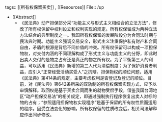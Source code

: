 tags:: [[所有权保留买卖]] , [[Resources]]
File:: /up

- [[Abstract]]
	- 《民法典》动产担保部分采“功能主义与形式主义相结合的立法方法”，修改了所有权保留中权利设立和权利实现的规定。所有权保留成为两种立法方法结合的典型制度之一。我国所有权保留的发展阶段分为合同法时期与民法典时期。功能主义强调交易安全，形式主义注重保护私有财产和合同自由，矛盾的根源是背后不同价值的冲突。所有权保留可以构成一项担保物权，对交付内涵的不同理解构成了形式主义与功能主义的分野，即此时出卖人交付的是物之占有还是真正的物之所有权。为了平衡第三人的利益，可以适用《民法典》新增的第三人代为清偿制度；为了保护消费者利益，应引入“正常经营活动买受人”之抗辩。担保物权的顺位问题，适用《民法典》第414条的规定，主要考虑权利是否登记及登记的顺位。目前，对《民法典》第642条所采的双轨制的所有权保留实现方式，应予以审慎解释。取回权是基于买卖合同而生的就物受偿手段，借鉴我国台湾地区“动产担保交易法”的相关规定，即通过强制执行程序恢复出卖人对标的物的占有；“参照适用担保物权实现程序”是基于保留的所有权性质而适用的程序。因受立法变化的影响，所有权保留的性质改变后，相关司法解释应作出同步修改。